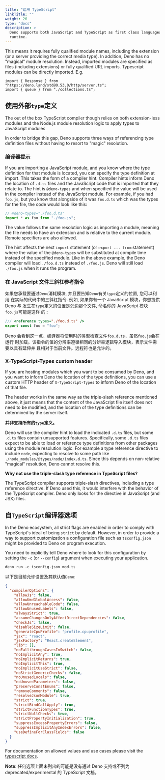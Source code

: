 ```yaml
---
title: "运用 TypeScript"
linkTitle: ""
weight: 26
type: "docs"
description: >
  Deno supports both JavaScript and TypeScript as first class languages at
  runtime.
---
```


<!-- TODO(lucacasonato): text on 'just import .ts' -->

This means it requires fully qualified module names, including the extension (or
a server providing the correct media type). In addition, Deno has no "magical"
module resolution. Instead, imported modules are specified as files (including
extensions) or fully qualified URL imports. Typescript modules can be directly
imported. E.g.

```
import { Response } from "https://deno.land/std@0.53.0/http/server.ts";
import { queue } from "./collections.ts";
```

## 使用外部`type`定义

The out of the box TypeScript compiler though relies on both extension-less
modules and the Node.js module resolution logic to apply types to JavaScript
modules.

In order to bridge this gap, Deno supports three ways of referencing type
definition files without having to resort to "magic" resolution.

### 编译器提示

If you are importing a JavaScript module, and you know where the type definition
for that module is located, you can specify the type definition at import. This
takes the form of a compiler hint. Compiler hints inform Deno the location of
`.d.ts` files and the JavaScript code that is imported that they relate to. The
hint is `@deno-types` and when specified the value will be used in the compiler
instead of the JavaScript module. For example, if you had `foo.js`, but you know
that alongside of it was `foo.d.ts` which was the types for the file, the code
would look like this:

```ts
// @deno-types="./foo.d.ts"
import * as foo from "./foo.js";
```

The value follows the same resolution logic as importing a module, meaning the
file needs to have an extension and is relative to the current module. Remote
specifiers are also allowed.

The hint affects the next `import` statement (or `export ... from` statement)
where the value of the `@deno-types` will be substituted at compile time instead
of the specified module. Like in the above example, the Deno compiler will load
`./foo.d.ts` instead of `./foo.js`. Deno will still load `./foo.js` when it runs
the program.

### 在 JavaScript 文件三斜杠参考指令

如果您承载要通过`Deno`消耗模块, 并且要告知`Deno`有关`type`定义的位置, 您可以利用
在实际的代码中的三斜杠指令. 例如, 如果你有一个 JavaScript 模块，你想提供 Deno 与
发生在`type`定义的位置是旁边那个文件, 命名你的 JavaScript 模块`foo.js`可能是这样
的 :

```js
/// <reference types="./foo.d.ts" />
export const foo = "foo";
```

Deno 会看到这一点，编译器将使用时的类型检查文件`foo.d.ts`，虽然`foo.js`会在运行
时加载。该指令的值的分辨率遵循相同的分辨率逻辑导入模块，表示文件需要以具有延伸并
且相对于当前文件。远程符也是允许的。

### X-TypeScript-Types custom header

If you are hosting modules which you want to be consumed by Deno, and you want
to inform Deno the location of the type definitions, you can use a custom HTTP
header of `X-TypeScript-Types` to inform Deno of the location of that file.

The header works in the same way as the triple-slash reference mentioned above,
it just means that the content of the JavaScript file itself does not need to be
modified, and the location of the type definitions can be determined by the
server itself.

**并非支持所有的`type`定义。**

Deno will use the compiler hint to load the indicated `.d.ts` files, but some
`.d.ts` files contain unsupported features. Specifically, some `.d.ts` files
expect to be able to load or reference type definitions from other packages
using the module resolution logic. For example a type reference directive to
include `node`, expecting to resolve to some path like
`./node_modules/@types/node/index.d.ts`. Since this depends on non-relative
"magical" resolution, Deno cannot resolve this.

**Why not use the triple-slash type reference in TypeScript files?**

The TypeScript compiler supports triple-slash directives, including a type
reference directive. If Deno used this, it would interfere with the behavior of
the TypeScript compiler. Deno only looks for the directive in JavaScript (and
JSX) files.

## 自`TypeScript`编译器选项

In the Deno ecosystem, all strict flags are enabled in order to comply with
TypeScript's ideal of being `strict` by default. However, in order to provide a
way to support customization a configuration file such as `tsconfig.json` might
be provided to Deno on program execution.

You need to explicitly tell Deno where to look for this configuration by setting
the `-c` (or `--config`) argument when executing your application.

```shell
deno run -c tsconfig.json mod.ts
```

以下是目前允许设置及其默认值`Deno`:

```json
{
  "compilerOptions": {
    "allowJs": false,
    "allowUmdGlobalAccess": false,
    "allowUnreachableCode": false,
    "allowUnusedLabels": false,
    "alwaysStrict": true,
    "assumeChangesOnlyAffectDirectDependencies": false,
    "checkJs": false,
    "disableSizeLimit": false,
    "generateCpuProfile": "profile.cpuprofile",
    "jsx": "react",
    "jsxFactory": "React.createElement",
    "lib": [],
    "noFallthroughCasesInSwitch": false,
    "noImplicitAny": true,
    "noImplicitReturns": true,
    "noImplicitThis": true,
    "noImplicitUseStrict": false,
    "noStrictGenericChecks": false,
    "noUnusedLocals": false,
    "noUnusedParameters": false,
    "preserveConstEnums": false,
    "removeComments": false,
    "resolveJsonModule": true,
    "strict": true,
    "strictBindCallApply": true,
    "strictFunctionTypes": true,
    "strictNullChecks": true,
    "strictPropertyInitialization": true,
    "suppressExcessPropertyErrors": false,
    "suppressImplicitAnyIndexErrors": false,
    "useDefineForClassFields": false
  }
}
```

For documentation on allowed values and use cases please visit the
[typescript docs](https://www.typescriptlang.org/docs/handbook/compiler-options.html).

**Note**: 任何选项上面未列出的可能是没有通过 Deno 支持或不列为
deprecated/experimental 的 TypeScript 文档。
